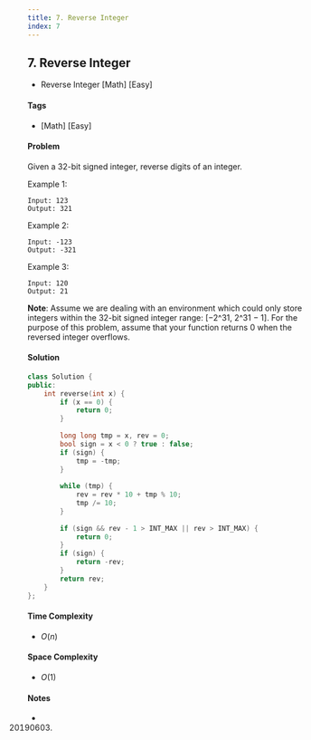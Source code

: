 ```yaml
---
title: 7. Reverse Integer
index: 7
---
```


## 7. Reverse Integer
- Reverse Integer [Math] [Easy]

#### Tags
- [Math] [Easy]

#### Problem
Given a 32-bit signed integer, reverse digits of an integer.

Example 1:

    Input: 123
    Output: 321

Example 2:

    Input: -123
    Output: -321

Example 3:

    Input: 120
    Output: 21

**Note**:
Assume we are dealing with an environment which could only store integers within the 32-bit signed integer range: [−2^31,  2^31 − 1]. For the purpose of this problem, assume that your function returns 0 when the reversed integer overflows.

#### Solution
``` C++
class Solution {
public:
    int reverse(int x) {
        if (x == 0) {
            return 0;
        }
        
        long long tmp = x, rev = 0;
        bool sign = x < 0 ? true : false;
        if (sign) {
            tmp = -tmp;
        }
        
        while (tmp) {
            rev = rev * 10 + tmp % 10;
            tmp /= 10;
        }
        
        if (sign && rev - 1 > INT_MAX || rev > INT_MAX) {
            return 0;
        }
        if (sign) {
            return -rev;
        }
        return rev;
    }
};
```

#### Time Complexity
- $O(n)$

#### Space Complexity
- $O(1)$

#### Notes
- 20190603.
